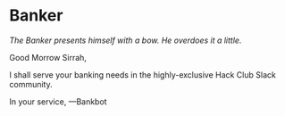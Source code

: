 # Banker

*The Banker presents himself with a bow. He overdoes it a little.*

Good Morrow Sirrah,

I shall serve your banking needs in the highly-exclusive Hack Club Slack community.

In your service,
—Bankbot
